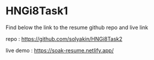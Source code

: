# HNGi8Task1
Find below the link to the resume github repo and live link

repo : https://github.com/solyakin/HNGi8Task2

live demo : https://soak-resume.netlify.app/
